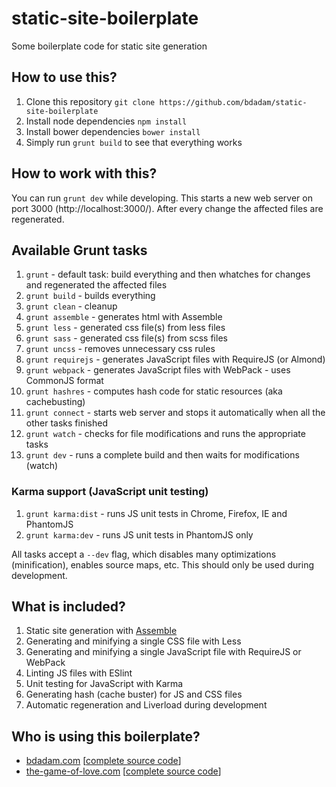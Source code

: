 static-site-boilerplate
=======================

Some boilerplate code for static site generation

## How to use this?
1. Clone this repository `git clone https://github.com/bdadam/static-site-boilerplate`
1. Install node dependencies `npm install`
1. Install bower dependencies `bower install`
1. Simply run `grunt build` to see that everything works

## How to work with this?
You can run `grunt dev` while developing. This starts a new web server on port 3000 (http://localhost:3000/).
After every change the affected files are regenerated.

## Available Grunt tasks
1. `grunt` - default task: build everything and then whatches for changes and regenerated the affected files
1. `grunt build` - builds everything
1. `grunt clean` - cleanup
1. `grunt assemble` - generates html with Assemble
1. `grunt less` - generated css file(s) from less files
1. `grunt sass` - generated css file(s) from scss files
1. `grunt uncss` - removes unnecessary css rules
1. `grunt requirejs` - generates JavaScript files with RequireJS (or Almond)
1. `grunt webpack` - generates JavaScript files with WebPack - uses CommonJS format
1. `grunt hashres` - computes hash code for static resources (aka cachebusting)
1. `grunt connect` - starts web server and stops it automatically when all the other tasks finished
1. `grunt watch` - checks for file modifications and runs the appropriate tasks
1. `grunt dev` - runs a complete build and then waits for modifications (watch)

### Karma support (JavaScript unit testing)

1. `grunt karma:dist` - runs JS unit tests in Chrome, Firefox, IE and PhantomJS
1. `grunt karma:dev` - runs JS unit tests in PhantomJS only


All tasks accept a `--dev` flag, which disables many optimizations (minification), enables source maps, etc. This should only be used during development.


## What is included?
1. Static site generation with [Assemble](http://assemble.io/)
1. Generating and minifying a single CSS file with Less
1. Generating and minifying a single JavaScript file with RequireJS or WebPack
1. Linting JS files with ESlint
1. Unit testing for JavaScript with Karma
1. Generating hash (cache buster) for JS and CSS files
1. Automatic regeneration and Liverload during development

## Who is using this boilerplate?
* [bdadam.com](http://bdadam.com/) [[complete source code](https://github.com/bdadam/bdadam.com)]
* [the-game-of-love.com](http://the-game-of-love.com/) [[complete source code](https://github.com/bdadam/the-game-of-love.com)]
